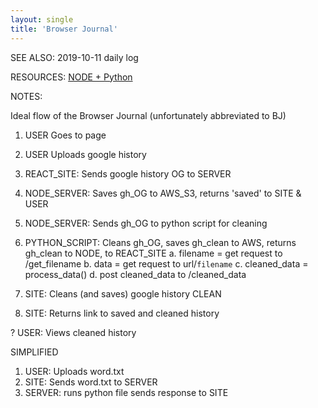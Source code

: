 ```yaml
---
layout: single
title: 'Browser Journal'
---
```


SEE ALSO:
2019-10-11 daily log

RESOURCES:
[NODE + Python](https://www.quora.com/How-do-I-send-data-from-Node-js-to-Python-and-get-back-JSONN-data-from-Python-to-Node-jss)

NOTES:

Ideal flow of the Browser Journal (unfortunately abbreviated to BJ)
1. USER Goes to page 
2. USER Uploads google history
3. REACT_SITE: Sends google history OG to SERVER
4. NODE_SERVER: Saves gh_OG to AWS_S3, returns 'saved' to SITE & USER
5. NODE_SERVER: Sends gh_OG to python script for cleaning


6. PYTHON_SCRIPT: Cleans gh_OG, saves gh_clean to AWS, returns gh_clean to NODE, to REACT_SITE
  a. filename = get request to /get_filename
  b. data = get request to url/`filename`
  c. cleaned_data = process_data()
  d. post cleaned_data to /cleaned_data

4. SITE: Cleans (and saves) google history CLEAN
5. SITE: Returns link to saved and cleaned history

? USER: Views cleaned history


SIMPLIFIED
1. USER: Uploads word.txt
2. SITE: Sends word.txt to SERVER
3. SERVER: runs python file sends response to SITE
